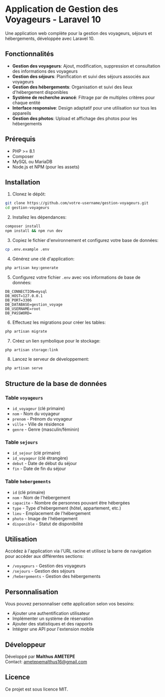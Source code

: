 # Application de Gestion des Voyageurs - Laravel 10

Une application web complète pour la gestion des voyageurs, séjours et hébergements, développée avec Laravel 10.

## Fonctionnalités

- **Gestion des voyageurs**: Ajout, modification, suppression et consultation des informations des voyageurs
- **Gestion des séjours**: Planification et suivi des séjours associés aux voyageurs
- **Gestion des hébergements**: Organisation et suivi des lieux d'hébergement disponibles
- **Système de recherche avancé**: Filtrage par de multiples critères pour chaque entité
- **Interface responsive**: Design adaptatif pour une utilisation sur tous les appareils
- **Gestion des photos**: Upload et affichage des photos pour les hébergements

## Prérequis

- PHP >= 8.1
- Composer
- MySQL ou MariaDB
- Node.js et NPM (pour les assets)

## Installation

1. Clonez le dépôt:
```bash
git clone https://github.com/votre-username/gestion-voyageurs.git
cd gestion-voyageurs
```

2. Installez les dépendances:
```bash
composer install
npm install && npm run dev
```

3. Copiez le fichier d'environnement et configurez votre base de données:
```bash
cp .env.example .env
```

4. Générez une clé d'application:
```bash
php artisan key:generate
```

5. Configurez votre fichier `.env` avec vos informations de base de données:
```
DB_CONNECTION=mysql
DB_HOST=127.0.0.1
DB_PORT=3306
DB_DATABASE=gestion_voyage
DB_USERNAME=root
DB_PASSWORD=
```

6. Effectuez les migrations pour créer les tables:
```bash
php artisan migrate
```

7. Créez un lien symbolique pour le stockage:
```bash
php artisan storage:link
```

8. Lancez le serveur de développement:
```bash
php artisan serve
```

## Structure de la base de données

### Table `voyageurs`
- `id_voyageur` (clé primaire)
- `nom` - Nom du voyageur
- `prenom` - Prénom du voyageur
- `ville` - Ville de résidence
- `genre` - Genre (masculin/féminin)

### Table `sejours`
- `id_sejour` (clé primaire)
- `id_voyageur` (clé étrangère)
- `debut` - Date de début du séjour
- `fin` - Date de fin du séjour

### Table `hebergements`
- `id` (clé primaire)
- `nom` - Nom de l'hébergement
- `capacite` - Nombre de personnes pouvant être hébergées
- `type` - Type d'hébergement (hôtel, appartement, etc.)
- `lieu` - Emplacement de l'hébergement
- `photo` - Image de l'hébergement
- `disponible` - Statut de disponibilité

## Utilisation

Accédez à l'application via l'URL racine et utilisez la barre de navigation pour accéder aux différentes sections:

- `/voyageurs` - Gestion des voyageurs
- `/sejours` - Gestion des séjours
- `/hebergements` - Gestion des hébergements

## Personnalisation

Vous pouvez personnaliser cette application selon vos besoins:

- Ajouter une authentification utilisateur
- Implémenter un système de réservation
- Ajouter des statistiques et des rapports
- Intégrer une API pour l'extension mobile

## Développeur

Développé par **Malthus AMETEPE**  
Contact: ametepemalthus16@gmail.com

## Licence

Ce projet est sous licence MIT.